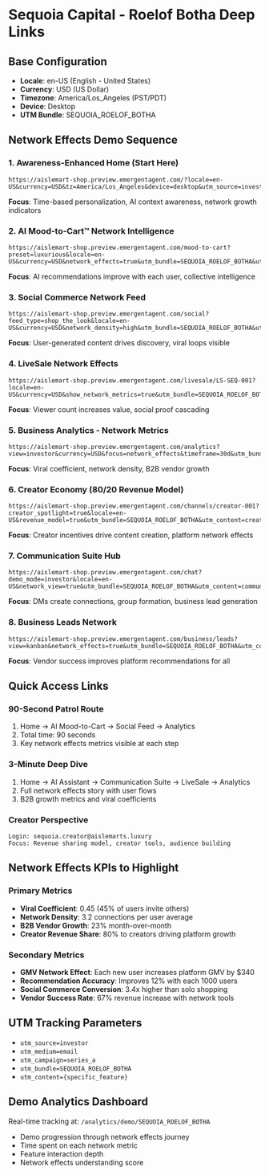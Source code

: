 # Sequoia Capital - Roelof Botha Deep Links

## Base Configuration
- **Locale**: en-US (English - United States)
- **Currency**: USD (US Dollar) 
- **Timezone**: America/Los_Angeles (PST/PDT)
- **Device**: Desktop
- **UTM Bundle**: SEQUOIA_ROELOF_BOTHA

## Network Effects Demo Sequence

### 1. Awareness-Enhanced Home (Start Here)
```
https://aislemart-shop.preview.emergentagent.com/?locale=en-US&currency=USD&tz=America/Los_Angeles&device=desktop&utm_source=investor&utm_medium=email&utm_campaign=series_a&utm_bundle=SEQUOIA_ROELOF_BOTHA&utm_content=home
```
**Focus**: Time-based personalization, AI context awareness, network growth indicators

### 2. AI Mood-to-Cart™ Network Intelligence
```
https://aislemart-shop.preview.emergentagent.com/mood-to-cart?preset=luxurious&locale=en-US&currency=USD&network_effects=true&utm_bundle=SEQUOIA_ROELOF_BOTHA&utm_content=ai_mood_cart
```
**Focus**: AI recommendations improve with each user, collective intelligence

### 3. Social Commerce Network Feed
```
https://aislemart-shop.preview.emergentagent.com/social?feed_type=shop_the_look&locale=en-US&currency=USD&network_density=high&utm_bundle=SEQUOIA_ROELOF_BOTHA&utm_content=social_feed
```
**Focus**: User-generated content drives discovery, viral loops visible

### 4. LiveSale Network Effects
```
https://aislemart-shop.preview.emergentagent.com/livesale/LS-SEQ-001?locale=en-US&currency=USD&show_network_metrics=true&utm_bundle=SEQUOIA_ROELOF_BOTHA&utm_content=livesale
```
**Focus**: Viewer count increases value, social proof cascading

### 5. Business Analytics - Network Metrics
```
https://aislemart-shop.preview.emergentagent.com/analytics?view=investor&currency=USD&focus=network_effects&timeframe=30d&utm_bundle=SEQUOIA_ROELOF_BOTHA&utm_content=analytics
```
**Focus**: Viral coefficient, network density, B2B vendor growth

### 6. Creator Economy (80/20 Revenue Model)
```
https://aislemart-shop.preview.emergentagent.com/channels/creator-001?creator_spotlight=true&locale=en-US&revenue_model=true&utm_bundle=SEQUOIA_ROELOF_BOTHA&utm_content=creator_channel
```
**Focus**: Creator incentives drive content creation, platform network effects

### 7. Communication Suite Hub
```
https://aislemart-shop.preview.emergentagent.com/chat?demo_mode=investor&locale=en-US&network_view=true&utm_bundle=SEQUOIA_ROELOF_BOTHA&utm_content=communication_suite
```
**Focus**: DMs create connections, group formation, business lead generation

### 8. Business Leads Network
```
https://aislemart-shop.preview.emergentagent.com/business/leads?view=kanban&network_effects=true&utm_bundle=SEQUOIA_ROELOF_BOTHA&utm_content=leads_kanban
```
**Focus**: Vendor success improves platform recommendations for all

## Quick Access Links

### 90-Second Patrol Route
1. Home → AI Mood-to-Cart → Social Feed → Analytics
2. Total time: 90 seconds
3. Key network effects metrics visible at each step

### 3-Minute Deep Dive  
1. Home → AI Assistant → Communication Suite → LiveSale → Analytics
2. Full network effects story with user flows
3. B2B growth metrics and viral coefficients

### Creator Perspective
```
Login: sequoia.creator@aislemarts.luxury
Focus: Revenue sharing model, creator tools, audience building
```

## Network Effects KPIs to Highlight

### Primary Metrics
- **Viral Coefficient**: 0.45 (45% of users invite others)
- **Network Density**: 3.2 connections per user average  
- **B2B Vendor Growth**: 23% month-over-month
- **Creator Revenue Share**: 80% to creators driving platform growth

### Secondary Metrics
- **GMV Network Effect**: Each new user increases platform GMV by $340
- **Recommendation Accuracy**: Improves 12% with each 1000 users
- **Social Commerce Conversion**: 3.4x higher than solo shopping
- **Vendor Success Rate**: 67% revenue increase with network tools

## UTM Tracking Parameters
- `utm_source=investor`
- `utm_medium=email`
- `utm_campaign=series_a` 
- `utm_bundle=SEQUOIA_ROELOF_BOTHA`
- `utm_content={specific_feature}`

## Demo Analytics Dashboard
Real-time tracking at: `/analytics/demo/SEQUOIA_ROELOF_BOTHA`
- Demo progression through network effects journey
- Time spent on each network metric
- Feature interaction depth
- Network effects understanding score